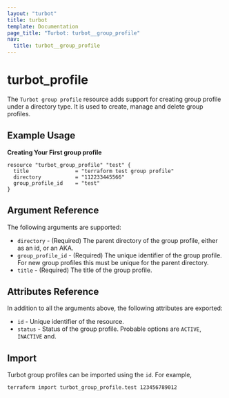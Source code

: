 ```yaml
---
layout: "turbot"
title: turbot
template: Documentation
page_title: "Turbot: turbot__group_profile"
nav:
  title: turbot__group_profile
---
```


# turbot_profile

The `Turbot group profile` resource adds support for creating group profile under a directory type. It is used to create, manage and delete group profiles.

## Example Usage

**Creating Your First group profile**

```hcl
resource "turbot_group_profile" "test" {
  title               = "terraform test group profile"
  directory           = "112233445566"
  group_profile_id    = "test"
}
```

## Argument Reference

The following arguments are supported:

- `directory` - (Required) The parent directory of the group profile, either as an id, or an AKA.
- `group_profile_id` - (Required)  The unique identifier of the group profile. For new group profiles this must be unique for the parent directory.
- `title` - (Required)  The title of the group profile.

## Attributes Reference

In addition to all the arguments above, the following attributes are exported:

- `id` - Unique identifier of the resource.
- `status` - Status of the group profile. Probable options are `ACTIVE`, `INACTIVE` and.

## Import

Turbot group profiles can be imported using the `id`. For example,

```
terraform import turbot_group_profile.test 123456789012
```